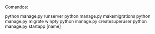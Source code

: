 Comandos: 

python manage.py runserver
python manage.py makemigrations
python manage.py migrate
winpty python manage.py createsuperuser
python manage.py startapp [name]